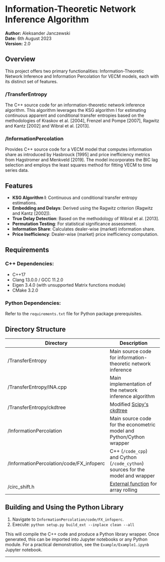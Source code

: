 # Information-Theoretic Network Inference Algorithm

**Author:** Aleksander Janczewski  
**Date:** 6th August 2023  
**Version:** 2.0

## Overview
This project offers two primary functionalities: Information-Theoretic Network Inference and Information Percolation for VECM models, each with its distinct set of features.

### /TransferEntropy

The C++ source code for an information-theoretic network inference algorithm. This algorithm leverages the KSG algorithm I for estimating continuous apparent and conditional transfer entropies based on the methodologies of Kraskov et al. [2004], Frenzel and Pompe [2007], Ragwitz and Kantz [2002] and Wibral et al. [2013].

### /InformationPercolation

Provides C++ source code for a VECM model that computes information share as introduced by Hasbrouck [1995] and price inefficiency metrics from Hagstromer and Menkveld [2019]. The model incorporates the BIC lag selection and employs the least squares method for fitting VECM to time series data.

## Features
- **KSG Algorithm I**: Continuous and conditional transfer entropy estimations.
- **Embedding and Delays**: Derived using the Ragwitz criterion (Ragwitz and Kantz [2002]).
- **True Delay Detection**: Based on the methodology of Wibral et al. [2013].
- **Permutation Testing**: For statistical significance assessment.
- **Information Share**: Calculates dealer-wise (market) information share.
- **Price Inefficiency**: Dealer-wise (market) price inefficiency computation.

## Requirements

### C++ Dependencies:
- C++17
- Clang 13.0.0 / GCC 11.2.0
- Eigen 3.4.0 (with unsupported Matrix functions module)
- CMake 3.2.0

### Python Dependencies:
Refer to the `requirements.txt` file for Python package prerequisites.

## Directory Structure

| Directory | Description |
| --- | --- |
| /TransferEntropy | Main source code for information-theoretic network inference |
| /TransferEntropy/INA.cpp | Main implementation of the network inference algorithm |
| /TransferEntropy/ckdtree | Modified [Scipy's ckdtree](https://github.com/scipy/scipy/tree/main/scipy/spatial/ckdtree) |
| /InformationPercolation | Main source code for the econometric model and Python/Cython wrapper |
| /InformationPercolation/code/FX_infoperc | C++ (`/code_cpp`) and Cython (`/code_cython`) sources for the model and wrapper |
| /circ_shift.h | [External function](https://stackoverflow.com/questions/46077242/eigen-modifyable-custom-expression/46301503#46301503) for array rolling |

## Building and Using the Python Library

1. Navigate to `InformationPercolation/code/FX_infoperc`.
2. Execute: `python setup.py build_ext --inplace clean --all`
   
This will compile the C++ code and produce a Python library wrapper. Once generated, this can be imported into Jupyter notebooks or any Python module. For a practical demonstration, see the `Example/Example1.ipynb` Jupyter notebook.

---
